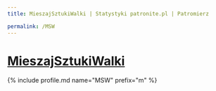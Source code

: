 ```yaml
---
title: MieszajSztukiWalki | Statystyki patronite.pl | Patromierz

permalink: /MSW
---
```


# [MieszajSztukiWalki](https://patronite.pl/MSW)

{% include profile.md name="MSW" prefix="m" %}
